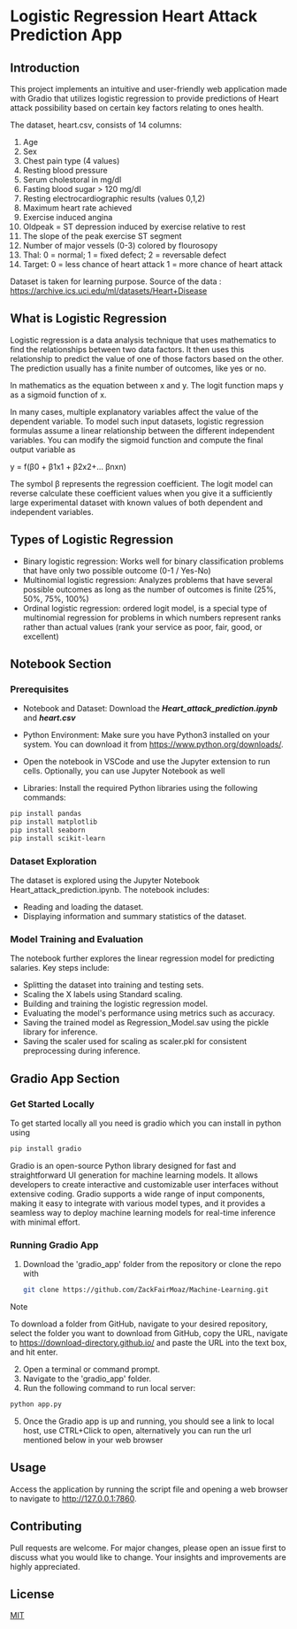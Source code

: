 # Logistic Regression Heart Attack Prediction App

## Introduction

This project implements an intuitive and user-friendly web application made with Gradio that utilizes logistic regression to provide predictions of Heart attack possibility based on certain key factors relating to ones health.

The dataset, heart.csv, consists of 14 columns:

1. Age
2. Sex
3. Chest pain type (4 values)
4. Resting blood pressure
5. Serum cholestoral in mg/dl
6. Fasting blood sugar > 120 mg/dl
7. Resting electrocardiographic results (values 0,1,2)
8. Maximum heart rate achieved
9. Exercise induced angina
10. Oldpeak = ST depression induced by exercise relative to rest
11. The slope of the peak exercise ST segment
12. Number of major vessels (0-3) colored by flourosopy
13. Thal: 0 = normal; 1 = fixed defect; 2 = reversable defect
14. Target: 0 = less chance of heart attack 1 = more chance of heart attack

Dataset is taken for learning purpose. Source of the data : https://archive.ics.uci.edu/ml/datasets/Heart+Disease

## What is Logistic Regression

Logistic regression is a data analysis technique that uses mathematics to find the relationships between two data factors. It then uses this relationship to predict the value of one of those factors based on the other. The prediction usually has a finite number of outcomes, like yes or no.

In mathematics as the equation between x and y. The logit function maps y as a sigmoid function of x.

In many cases, multiple explanatory variables affect the value of the dependent variable. To model such input datasets, logistic regression formulas assume a linear relationship between the different independent variables. You can modify the sigmoid function and compute the final output variable as 

y = f(β0 + β1x1 + β2x2+… βnxn)

The symbol β represents the regression coefficient. The logit model can reverse calculate these coefficient values when you give it a sufficiently large experimental dataset with known values of both dependent and independent variables. 

## Types of Logistic Regression

* Binary logistic regression: Works well for binary classification problems that have only two possible outcome (0-1 / Yes-No)
* Multinomial logistic regression: Analyzes problems that have several possible outcomes as long as the number of outcomes is finite (25%, 50%, 75%, 100%)
* Ordinal logistic regression: ordered logit model, is a special type of multinomial regression for problems in which numbers represent ranks rather than actual values (rank your service as poor, fair, good, or excellent)

## Notebook Section

### Prerequisites

* Notebook and Dataset: Download the ***Heart_attack_prediction.ipynb*** and ***heart.csv***

* Python Environment: Make sure you have Python3 installed on your system. You can download it from https://www.python.org/downloads/.

* Open the notebook in VSCode and use the Jupyter extension to run cells. Optionally, you can use Jupyter Notebook as well

* Libraries: Install the required Python libraries using the following commands:

```bash
pip install pandas
pip install matplotlib
pip install seaborn
pip install scikit-learn
```

### Dataset Exploration

The dataset is explored using the Jupyter Notebook Heart_attack_prediction.ipynb. The notebook includes:

* Reading and loading the dataset.
* Displaying information and summary statistics of the dataset.

### Model Training and Evaluation

The notebook further explores the linear regression model for predicting salaries. Key steps include:

* Splitting the dataset into training and testing sets.
* Scaling the X labels using Standard scaling.
* Building and training the logistic regression model.
* Evaluating the model's performance using metrics such as accuracy.
* Saving the trained model as Regression_Model.sav using the pickle library for inference.
* Saving the scaler used for scaling as scaler.pkl for consistent preprocessing during inference.

## Gradio App Section

### Get Started Locally

To get started locally all you need is gradio which you can install in python using

```bash
pip install gradio
```

Gradio is an open-source Python library designed for fast and straightforward UI generation for machine learning models. It allows developers to create interactive and customizable user interfaces without extensive coding. Gradio supports a wide range of input components, making it easy to integrate with various model types, and it provides a seamless way to deploy machine learning models for real-time inference with minimal effort.

### Running Gradio App

1. Download the 'gradio_app' folder from the repository or clone the repo with

   ```sh
   git clone https://github.com/ZackFairMoaz/Machine-Learning.git
   ```

> [!NOTE]
> To download a folder from GitHub, navigate to your desired repository, select the folder you want to download from GitHub, copy the URL, navigate to https://download-directory.github.io/ and paste the URL into the text box, and hit enter.

2. Open a terminal or command prompt.
3. Navigate to the 'gradio_app' folder.
4. Run the following command to run local server:

```bash
python app.py
```
5. Once the Gradio app is up and running, you should see a link to local host, use CTRL+Click to open, alternatively you can run the url mentioned below in your web browser

## Usage

Access the application by running the script file and opening a web browser to navigate to http://127.0.0.1:7860.

## Contributing

Pull requests are welcome. For major changes, please open an issue first to discuss what you would like to change. Your insights and improvements are highly appreciated.

## License

[MIT](https://choosealicense.com/licenses/mit/)


